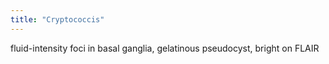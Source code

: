 ```yaml
---
title: "Cryptococcis"
---
```

fluid-intensity foci in basal ganglia, gelatinous pseudocyst, bright on FLAIR

